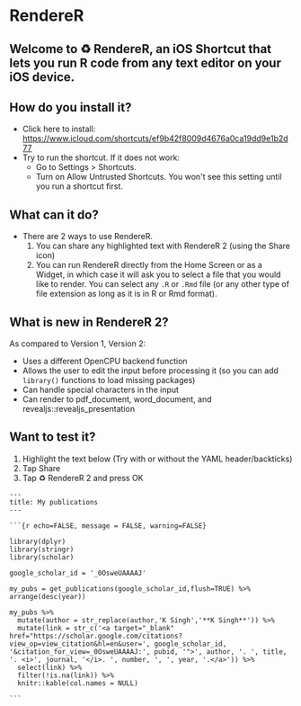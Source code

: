 # RendereR

## Welcome to ♻️ RendereR, an iOS Shortcut that lets you run R code from any text editor on your iOS device.

## How do you install it?
- Click here to install: https://www.icloud.com/shortcuts/ef9b42f8009d4676a0ca19dd9e1b2d77
- Try to run the shortcut. If it does not work:
  - Go to Settings > Shortcuts.
  - Turn on Allow Untrusted Shortcuts. You won't see this setting until you run a shortcut first.

## What can it do?
- There are 2 ways to use RendereR.
  1. You can share any highlighted text with RendereR 2 (using the Share icon)
  2. You can run RendereR directly from the Home Screen or as a Widget, in which case it will ask you to select a file that you would like to render. You can select any `.R` or `.Rmd` file (or any other type of file extension as long as it is in R or Rmd format). 
  
## What is new in RendereR 2?
As compared to Version 1, Version 2:
- Uses a different OpenCPU backend function
- Allows the user to edit the input before processing it (so you can add `library()` functions to load missing packages)
- Can handle special characters in the input
- Can render to pdf_document, word_document, and revealjs::revealjs_presentation

## Want to test it?
1. Highlight the text below (Try with or without the YAML header/backticks)
2. Tap Share
3. Tap ♻️ RendereR 2 and press OK

~~~
---
title: My publications
---

```{r echo=FALSE, message = FALSE, warning=FALSE}

library(dplyr)
library(stringr)
library(scholar)

google_scholar_id = '_0OsweUAAAAJ'

my_pubs = get_publications(google_scholar_id,flush=TRUE) %>% arrange(desc(year))

my_pubs %>%
  mutate(author = str_replace(author,'K Singh','**K Singh**')) %>% 
  mutate(link = str_c('<a target="_blank" href="https://scholar.google.com/citations?view_op=view_citation&hl=en&user=', google_scholar_id, '&citation_for_view=_0OsweUAAAAJ:', pubid, '">', author, '. ', title, '. <i>', journal, '</i>. ', number, ', ', year, '.</a>')) %>% 
  select(link) %>% 
  filter(!is.na(link)) %>%  
  knitr::kable(col.names = NULL)

```
~~~

